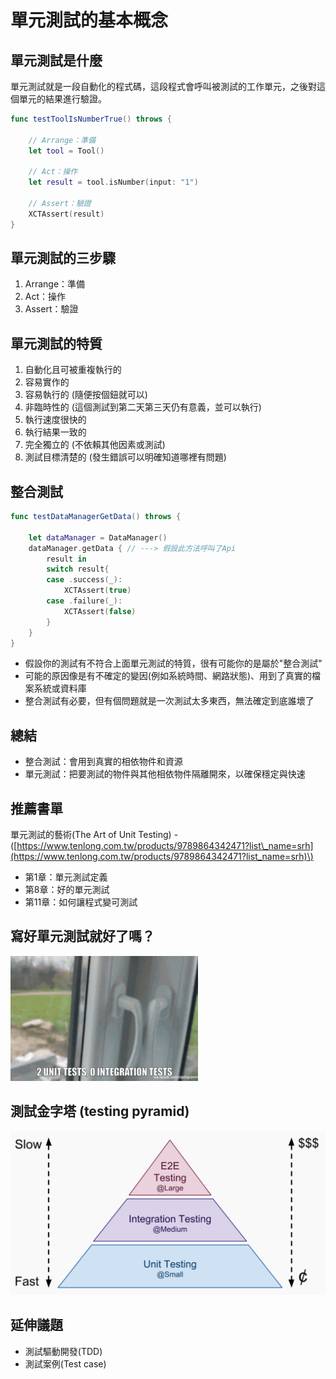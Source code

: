 # 單元測試的基本概念

## 單元測試是什麼

單元測試就是一段自動化的程式碼，這段程式會呼叫被測試的工作單元，之後對這個單元的結果進行驗證。

```swift
func testToolIsNumberTrue() throws {
    
    // Arrange：準備
    let tool = Tool()
    
    // Act：操作
    let result = tool.isNumber(input: "1")
    
    // Assert：驗證
    XCTAssert(result)
}
```

## **單元測試的三步驟**

1. Arrange：準備
2. Act：操作
3. Assert：驗證

## 單元測試的特質

1. 自動化且可被重複執行的
2. 容易實作的
3. 容易執行的 \(隨便按個鈕就可以\)
4. 非臨時性的 \(這個測試到第二天第三天仍有意義，並可以執行\)
5. 執行速度很快的
6. 執行結果一致的
7. 完全獨立的 \(不依賴其他因素或測試\)
8. 測試目標清楚的 \(發生錯誤可以明確知道哪裡有問題\)

## 整合測試

```swift
func testDataManagerGetData() throws {

    let dataManager = DataManager()
    dataManager.getData { // ---> 假設此方法呼叫了Api
        result in
        switch result{
        case .success(_):
            XCTAssert(true)
        case .failure(_):
            XCTAssert(false)
        }
    }
}
```

* 假設你的測試有不符合上面單元測試的特質，很有可能你的是屬於"整合測試"
* 可能的原因像是有不確定的變因\(例如系統時間、網路狀態\)、用到了真實的檔案系統或資料庫
* 整合測試有必要，但有個問題就是一次測試太多東西，無法確定到底誰壞了

## **總結**

* 整合測試：會用到真實的相依物件和資源
* 單元測試：把要測試的物件與其他相依物件隔離開來，以確保穩定與快速

## 推薦書單

單元測試的藝術\(The Art of Unit Testing\) - \([https://www.tenlong.com.tw/products/9789864342471?list\_name=srh](https://www.tenlong.com.tw/products/9789864342471?list_name=srh)\)

* 第1章：單元測試定義
* 第8章：好的單元測試
* 第11章：如何讓程式變可測試

##  寫好單元測試就好了嗎？

![](../.gitbook/assets/unittests.gif)

## 測試金字塔 \(testing pyramid\)

![](../.gitbook/assets/testing-pyramid.png)

## 延伸議題

* 測試驅動開發\(TDD\)
* 測試案例\(Test case\)


